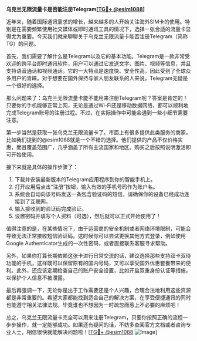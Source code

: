 **乌克兰无限流量卡是否能注册Telegram[[TG💪+ @esim1088](https://t.me/s/esim1088)]**

近年来，随着国际通讯需求的增长，越来越多的人开始关注海外SIM卡的使用。特别是在需要频繁使用社交媒体或即时通讯工具的情况下，选择一张合适的流量卡显得尤为重要。今天我们就来聊聊关于乌克兰无限流量卡能否注册Telegram（简称TG）的问题。

首先，我们需要了解什么是Telegram以及它的基本功能。Telegram是一款非常受欢迎的跨平台即时通讯软件，用户可以通过它发送文字、图片、视频等信息，并且支持语音通话和视频通话。它的一大特点是速度快、安全性高，因此受到了全球众多用户的青睐。对于想要在国外保持与家人朋友联系的人来说，Telegram无疑是一个很好的选择。

那么问题来了：乌克兰无限流量卡能不能用来注册Telegram呢？答案是肯定的！只要你的手机能够正常上网，无论是通过Wi-Fi还是移动数据网络，都可以顺利地完成Telegram账号的注册过程。不过，在实际操作中可能会遇到一些小细节需要注意。

第一步当然是获取一张乌克兰无限流量卡了。市面上有很多提供此类服务的商家，比如我们提到的@esim1088就是一个不错的选择。他们提供的产品不仅价格实惠，而且覆盖范围广，几乎涵盖了所有主流国家和地区。购买之后按照说明激活即可开始使用。

接下来就是具体的操作步骤了：
1. 下载并安装最新版本的Telegram应用程序到你的智能手机上。
2. 打开应用后点击“注册”按钮，输入有效的手机号码作为账户名。
3. 系统会自动向该号码发送一条包含验证码的短信，请确保你的设备已经成功连接到了互联网。
4. 输入接收到的验证码完成验证。
5. 设置密码并填写个人资料（可选），然后就可以正式开始使用了！

值得注意的是，在某些情况下，由于运营商的安全机制或者网络环境限制，可能会导致无法正常接收短信验证码。这时候你可以尝试更换其他方式登录，例如使用Google Authenticator生成的一次性密码，或者直接联系客服寻求帮助。

另外，如果你打算长期依赖这张卡进行日常交流的话，建议选择那些支持双卡双待功能的手机，这样既可以保留原有的国内号码，又可以享受国外优惠套餐带来的便利。此外，还应该定期检查自己的账户安全设置，比如开启双重身份认证等措施，以保护个人信息不被泄露。

最后再强调一下，无论你是出于工作需要还是个人兴趣，合理合法地利用这些资源都是非常重要的。希望大家都能找到适合自己的解决方案，在享受便捷通讯的同时也能遵守相关法律法规。毕竟谁也不想因为一时疏忽而惹上不必要的麻烦吧！

总之，乌克兰无限流量卡完全可以用来注册Telegram，只要你按照正确的流程一步步操作，就一定能够成功。如果还有疑问的话，不妨多查阅官方文档或者咨询专业人士，相信很快就能解决问题啦！[[TG💪+ @esim1088](https://t.me/s/esim1088) ![Image](https://i.postimg.cc/4NQfJmqS/Snipaste-2025-05-13-00-14-12.png)]